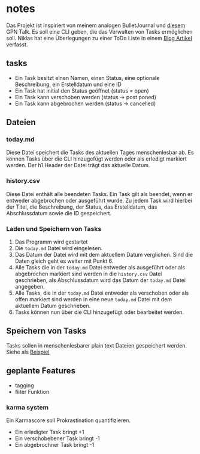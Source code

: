 # notes

Das Projekt ist inspiriert von meinem analogen BulletJournal und [diesem](https://entropia.de/GPN19:Plain_Text:_Die_unertr%C3%A4gliche_Leichtigkeit_des_Seins) GPN Talk. Es soll eine CLI geben, die das Verwalten von Tasks ermöglichen soll. Niklas hat eine Überlegungen zu einer ToDo Liste in einem [Blog Artikel](https://www.ytvwld.de/blog/ToDo.html) verfasst.

## tasks

* Ein Task besitzt einen Namen, einen Status, eine optionale Beschreibung, ein Erstelldatum und eine ID
* Ein Task hat initial den Status geöffnet (status = open)
* Ein Task kann verschoben werden (status -> post poned)
* Ein Task kann abgebrochen werden (status -> cancelled)

## Dateien

### today.md

Diese Datei speichert die Tasks des aktuellen Tages menschenlesbar ab. Es können Tasks über die CLI hinzugefügt werden oder als erledigt markiert werden. Der h1 Header der Datei trägt das aktuelle Datum.

### history.csv

Diese Datei enthält alle beendeten Tasks. Ein Task gilt als beendet, wenn er entweder abgebrochen oder ausgeführt wurde. Zu jedem Task wird hierbei der Titel, die Beschreibung, der Status, das Erstelldatum, das Abschlussdatum sowie die ID gespeichert.

### Laden und Speichern von Tasks

1. Das Programm wird gestartet
2. Die `today.md` Datei wird eingelesen.
3. Das Datum der Datei wird mit dem aktuellem Datum verglichen. Sind die Daten gleich geht es weiter mit Punkt 6.
4. Alle Tasks die in der `today.md` Datei entweder als ausgeführt oder als abgebrochen markiert sind werden in die `history.csv` Datei geschrieben, als Abschlussdatum wird das Datum der `today.md` Datei angegeben.
5. Alle Tasks, die in der `today.md` Datei entweder als verschoben oder als offen markiert sind werden in eine neue `today.md` Datei mit dem aktuellem Datum geschrieben.
6. Tasks können nun über die CLI hinzugefügt oder bearbeitet werden.

## Speichern von Tasks

Tasks sollen in menschenlesbarer plain text Dateien gespeichert werden. Siehe als [Beispiel](./example.md)

## geplante Features

* tagging
* filter Funktion

### karma system

Ein Karmascore soll Prokrastination quantifizieren.

* Ein erledigter Task bringt +1
* Ein verschobebener Task bringt -1
* Ein abgebrochner Task bringt -1
